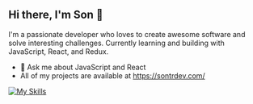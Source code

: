 ## Hi there, I'm Son 👋

I'm a passionate developer who loves to create awesome software and solve interesting challenges. Currently learning and building with JavaScript, React, and Redux.


- 💬 Ask me about JavaScript and React
- All of my projects are available at https://sontrdev.com/


[![My Skills](https://skillicons.dev/icons?i=js,html,css,js,react,sass,bootstrap,figma)](https://skillicons.dev)
<!--
**Son-Tr/Son-Tr** is a ✨ _special_ ✨ repository because its `README.md` (this file) appears on your GitHub profile.

Here are some ideas to get you started:

- 🔭 I’m currently working on ...
- 🌱 I’m currently learning ...
- 👯 I’m looking to collaborate on ...
- 🤔 I’m looking for help with ...
- 💬 Ask me about ...
- 📫 How to reach me: ...
- 😄 Pronouns: ...
- ⚡ Fun fact: ...
-->
